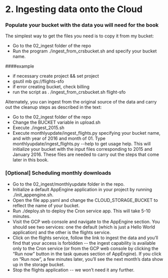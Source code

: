 # 2. Ingesting data onto the Cloud

### Populate your bucket with the data you will need for the book
The simplest way to get the files you need is to copy it from my bucket:
* Go to the 02_ingest folder of the repo
* Run the program ./ingest_from_crsbucket.sh and specify your bucket name.

####example
* if necessary create project && set project
* gsutil mb gs://flights-sfo
* if error creating bucket, check billing
* run the script as . /ingest_from_crsbucket.sh flight-sfo

Alternately, you can ingest from the original source of the data and carry out the cleanup steps as described in the text:
* Go to the 02_ingest folder of the repo
* Change the BUCKET variable in upload.sh
* Execute ./ingest_2015.sh
* Execute monthlyupdate/ingest_flights.py specifying your bucket name, and with year of 2016 and month of 01.  Type monthlyupdate/ingest_flights.py --help to get usage help.
This will initialize your bucket with the input files corresponding to 2015 and January 2016. These files are needed to carry out the steps that come later in this book.

### [Optional] Scheduling monthly downloads
* Go to the 02_ingest/monthlyupdate folder in the repo.
* Initialize a default AppEngine application in your project by running ./init_appengine.sh.
* Open the file app.yaml and change the CLOUD_STORAGE_BUCKET to reflect the name of your bucket.
* Run ./deploy.sh to deploy the Cron service app.  This will take 5-10 minutes.
* Visit the GCP web console and navigate to the AppEngine section. You should see two services: one the default (which is just a Hello World application) and the other is the flights service.
* Click on the flights service, follow the link to ingest the data and you’ll find that your access is forbidden -- the ingest capability is available only to the Cron service (or from the GCP web console by clicking the “Run now” button in the task queues section of AppEngine). If you click on “Run now”, a few minutes later, you’ll see the next month’s data show up in the storage bucket.
* Stop the flights application -- we won’t need it any further.
